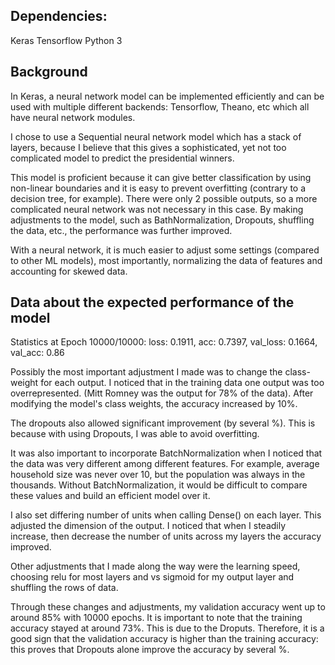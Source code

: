 ## Dependencies:
Keras
Tensorflow
Python 3


## Background

In Keras, a neural network model can be implemented efficiently and can be used with multiple different backends:
Tensorflow, Theano, etc which all have neural network modules.

I chose to use a Sequential neural network model which has a stack of layers, because I believe that this gives a
sophisticated, yet not too complicated model to predict the presidential winners.

This model is proficient because it can give better classification by using non-linear boundaries and it is easy
to prevent overfitting (contrary to a decision tree, for example).
There were only 2 possible outputs, so a more complicated neural network was not necessary in this case.
By making adjustments to the model, such as BathNormalization, Dropouts, shuffling the data, etc.,
the performance was further improved.

With a neural network, it is much easier to adjust some settings (compared to other ML models),
most importantly, normalizing the data of features and accounting for skewed data.


## Data about the expected performance of the model

Statistics at Epoch 10000/10000:
loss: 0.1911, acc: 0.7397, val_loss: 0.1664, val_acc: 0.86

Possibly the most important adjustment I made was to change the class-weight for each output. I noticed that in the
training data one output was too overrepresented. (Mitt Romney was the output for 78% of the data). After modifying the
model's class weights, the accuracy increased by 10%.

The dropouts also allowed significant improvement (by several %). This is because with using Dropouts, I was able to
avoid overfitting.

It was also important to incorporate BatchNormalization when I noticed that the data was very different among different
features. For example, average household size was never over 10, but the population was always in the thousands. Without
BatchNormalization, it would be difficult to compare these values and build an efficient model over it.

I also set differing number of units when calling Dense() on each layer.
This adjusted the dimension of the output. I noticed that when I steadily increase, then decrease the number of units
across my layers the accuracy improved.

Other adjustments that I made along the way were the learning speed, choosing relu for most layers and
vs sigmoid for my output layer and shuffling the rows of data.

Through these changes and adjustments, my validation accuracy went up to around 85% with 10000 epochs.
It is important to note that the training accuracy stayed at around 73%. This is due to the Droputs.
Therefore, it is a good sign that the validation accuracy is higher than the training accuracy:
this proves that Dropouts alone improve the accuracy by several %.

